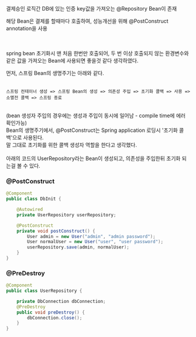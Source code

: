 결제승인 로직간 DB에 있는 인증 key값을 가져오는 @Repository Bean이 존재

해당 Bean은 결제를 할때마다 호출하여, 성능개선을 위해 @PostConstruct annotation을 사용
<br><br><br>

spring bean 초기화시 맨 처음 한번만 호출되어, 두 번 이상 호출되지 않는 환경변수와 같은 값을 가져오는 Bean에 사용되면 좋을것 같다 생각하였다.

먼저, 스프링 Bean의 생명주기는 아래와 같다.
<br><br>

```
스프링 컨테이너 생성 => 스프링 Bean의 생성 => 의존성 주입 => 초기화 콜백 => 사용 => 소멸전 콜백 => 스프링 종료
```
<br>
(bean 생성자 주입의 경우에는 생성과 주입이 동시에 일어남 - compile time에 에러 확인가능)
<br>
Bean의 생명주기에서, @PostConstruct는 Spring application 로딩시 '초기화 콜백'으로 사용된다.
<br>
말 그대로 초기화를 위한 콜백 생성자 역할을 한다고 생각했다.
<br><br>
아래의 코드의 UserRepository라는 Bean이 생성되고, 의존성을 주입한뒤 초기화 되는걸 볼 수 있다.

<br>

### @PostConstruct
```java
@Component
public class DbInit {

    @Autowired
    private UserRepository userRepository;

    @PostConstruct
    private void postConstruct() {
        User admin = new User("admin", "admin password");
        User normalUser = new User("user", "user password");
        userRepository.save(admin, normalUser);
    }
}
```

### @PreDestroy
```java
@Component
public class UserRepository {

    private DbConnection dbConnection;
    @PreDestroy
    public void preDestroy() {
        dbConnection.close();
    }
}
```
